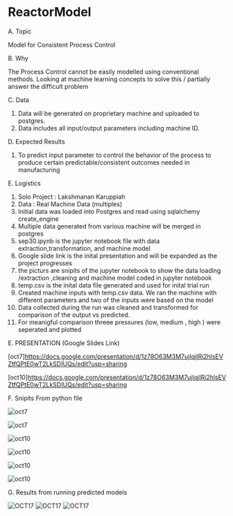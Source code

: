 # ReactorModel

A. Topic

Model for Consistent Process Control

B. Why

The Process Control cannot be easily modelled using conventional methods.
Looking at machine learning concepts to solve this / partially answer the 
difficult problem

C. Data

1. Data will be generated on proprietary machine and uploaded to postgres.
2. Data includes all input/output parameters including machine ID.

D. Expected Results

1. To predict input parameter to control the behavior of the process
to produce certain predictable/consistent outcomes needed in manufacturing

E. Logistics

1. Solo Project : Lakshmanan Karuppiah
2. Data : Real Machine Data (multiples)
3. Initial data was loaded into Postgres and read using sqlalchemy create_engine
4. Multiple data generated from various machine will be merged in postgres
5. sep30.ipynb is the jupyter notebook file with data extraction,transformation, 
and machine model
6. Google slide link is  the inital presentation  and will be expanded as the 
project progresses
7. the picturs are snipits of the jupyter notebook to show the data loading /extraction 
,cleaning and machine model coded in  jupyter notebook
8. temp.csv is the inital data file generated and used for inital trial run
9. Created machine inputs with temp.csv data. We ran the machine with different parameters and two of the inputs were based on the model
10. Data collected during the run was cleaned and transformed for comparison of the output vs predicted.
11. For meanigful comparison threee pressures (low, medium , high ) were seperated and plotted

E. PRESENTATION (Google Slides Link)

[oct7]https://docs.google.com/presentation/d/1z78O63M3M7ujIqjIRi2hlsEVZtfQPtE0wT2LkSDIUQs/edit?usp=sharing

[oct10]https://docs.google.com/presentation/d/1z78O63M3M7ujIqjIRi2hlsEVZtfQPtE0wT2LkSDIUQs/edit?usp=sharing


F. Snipits From python file

![oct7](Final_Project_Deliverable_1b.PNG)

![oct7](Final_Project_Delivarable_1a.PNG)

![oct10](SQLCOMMANDSUSED_TABLECREATION_TABLEUNIONS.PNG)

![oct10](Final_projectDEliverable2.PNG)

![oct10](Final_project_deliverable_2a.PNG)

![oct10](final_project_delivarable_2b.PNG)

G. Results from running predicted models

![OCT17](low_pressure.png)
![OCT17](medium_pressure.png)
![OCT17](high_pressure.png)







